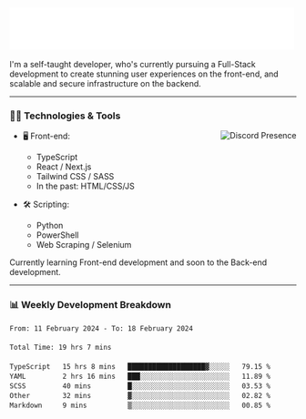 <img src="assets/wave.svg" alt=":wave:" />

I'm a self-taught developer, who's currently pursuing a Full-Stack development to create stunning user experiences on the front-end, and scalable and secure infrastructure on the backend.

---

### 🧑‍💻 Technologies & Tools

<a href="https://discord.com/users/414304208649453568" target="_blank" rel="nofollow">
   <img src="https://lanyard-profile-readme.vercel.app/api/414304208649453568?idleMessage=Probably%20doing%20something%20else..." alt="Discord Presence" align="right">
</a>

- 🖥️ Front-end:

  - TypeScript
  - React / Next.js
  - Tailwind CSS / SASS
  - In the past: HTML/CSS/JS

- 🛠 Scripting:

  - Python
  - PowerShell
  - Web Scraping / Selenium

Currently learning Front-end development and soon to the Back-end development.

---

### 📊 Weekly Development Breakdown

<!-- ![ccrsxx's GitHub Stats](https://github-readme-stats.vercel.app/api?username=ccrsxx&count_private=true&theme=tokyonight) -->
<!-- ![ccrsxx's Top Langs](https://github-readme-stats.vercel.app/api/top-langs/?username=ccrsxx&hide=lua,java,html&theme=tokyonight) -->

<!--START_SECTION:waka-->

```txt
From: 11 February 2024 - To: 18 February 2024

Total Time: 19 hrs 7 mins

TypeScript   15 hrs 8 mins   ███████████████████▓░░░░░   79.15 %
YAML         2 hrs 16 mins   ███░░░░░░░░░░░░░░░░░░░░░░   11.89 %
SCSS         40 mins         █░░░░░░░░░░░░░░░░░░░░░░░░   03.53 %
Other        32 mins         ▓░░░░░░░░░░░░░░░░░░░░░░░░   02.82 %
Markdown     9 mins          ▒░░░░░░░░░░░░░░░░░░░░░░░░   00.85 %
```

<!--END_SECTION:waka-->
